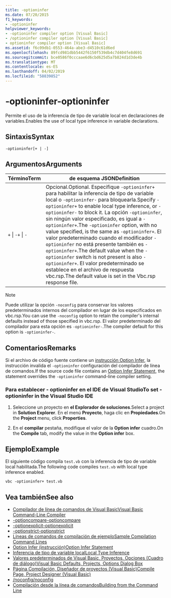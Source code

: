 ```yaml
---
title: -optioninfer
ms.date: 07/20/2015
f1_keywords:
- -optioninfer
helpviewer_keywords:
- -optioninfer compiler option [Visual Basic]
- /optioninfer compiler option [Visual Basic]
- optioninfer compiler option [Visual Basic]
ms.assetid: f6c09db1-0553-464a-abe3-d4510c61d6ed
ms.openlocfilehash: 89fcd981dbb5442f6150f539db4c7d404fe8d691
ms.sourcegitcommit: bce0586f0cccaae6d6cbd625d5a7b824d1d3de4b
ms.translationtype: MT
ms.contentlocale: es-ES
ms.lasthandoff: 04/02/2019
ms.locfileid: "58839852"
---
```

# <a name="-optioninfer"></a><span data-ttu-id="1c297-102">-optioninfer</span><span class="sxs-lookup"><span data-stu-id="1c297-102">-optioninfer</span></span>
<span data-ttu-id="1c297-103">Permite el uso de la inferencia de tipo de variable local en declaraciones de variables.</span><span class="sxs-lookup"><span data-stu-id="1c297-103">Enables the use of local type inference in variable declarations.</span></span>  
  
## <a name="syntax"></a><span data-ttu-id="1c297-104">Sintaxis</span><span class="sxs-lookup"><span data-stu-id="1c297-104">Syntax</span></span>  
  
```  
-optioninfer[+ | -]  
```  
  
## <a name="arguments"></a><span data-ttu-id="1c297-105">Argumentos</span><span class="sxs-lookup"><span data-stu-id="1c297-105">Arguments</span></span>  
  
|<span data-ttu-id="1c297-106">Término</span><span class="sxs-lookup"><span data-stu-id="1c297-106">Term</span></span>|<span data-ttu-id="1c297-107">de esquema JSON</span><span class="sxs-lookup"><span data-stu-id="1c297-107">Definition</span></span>|  
|---|---|  
|<span data-ttu-id="1c297-108">`+` &#124; `-`</span><span class="sxs-lookup"><span data-stu-id="1c297-108">`+` &#124; `-`</span></span>|<span data-ttu-id="1c297-109">Opcional.</span><span class="sxs-lookup"><span data-stu-id="1c297-109">Optional.</span></span> <span data-ttu-id="1c297-110">Especifique `-optioninfer+` para habilitar la inferencia de tipo de variable local o `-optioninfer-` para bloquearla.</span><span class="sxs-lookup"><span data-stu-id="1c297-110">Specify `-optioninfer+` to enable local type inference, or `-optioninfer-` to block it.</span></span> <span data-ttu-id="1c297-111">La opción `-optioninfer`, sin ningún valor especificado, es igual a `-optioninfer+`.</span><span class="sxs-lookup"><span data-stu-id="1c297-111">The `-optioninfer` option, with no value specified, is the same as `-optioninfer+`.</span></span> <span data-ttu-id="1c297-112">El valor predeterminado cuando el modificador `-optioninfer` no está presente también es `-optioninfer+`.</span><span class="sxs-lookup"><span data-stu-id="1c297-112">The default value when the `-optioninfer` switch is not present is also `-optioninfer+`.</span></span> <span data-ttu-id="1c297-113">El valor predeterminado se establece en el archivo de respuesta vbc.rsp.</span><span class="sxs-lookup"><span data-stu-id="1c297-113">The default value is set in the Vbc.rsp response file.</span></span>|  
  
> [!NOTE]
>  <span data-ttu-id="1c297-114">Puede utilizar la opción `-noconfig` para conservar los valores predeterminados internos del compilador en lugar de los especificados en vbc.rsp.</span><span class="sxs-lookup"><span data-stu-id="1c297-114">You can use the `-noconfig` option to retain the compiler's internal defaults instead of those specified in vbc.rsp.</span></span> <span data-ttu-id="1c297-115">El valor predeterminado del compilador para esta opción es `-optioninfer-`.</span><span class="sxs-lookup"><span data-stu-id="1c297-115">The compiler default for this option is `-optioninfer-`.</span></span>  
  
## <a name="remarks"></a><span data-ttu-id="1c297-116">Comentarios</span><span class="sxs-lookup"><span data-stu-id="1c297-116">Remarks</span></span>  
 <span data-ttu-id="1c297-117">Si el archivo de código fuente contiene un [instrucción Option Infer](../../../visual-basic/language-reference/statements/option-infer-statement.md), la instrucción invalida el `-optioninfer` configuración del compilador de línea de comandos.</span><span class="sxs-lookup"><span data-stu-id="1c297-117">If the source code file contains an [Option Infer Statement](../../../visual-basic/language-reference/statements/option-infer-statement.md), the statement overrides the `-optioninfer` command-line compiler setting.</span></span>  
  
### <a name="to-set--optioninfer-in-the-visual-studio-ide"></a><span data-ttu-id="1c297-118">Para establecer - optioninfer en el IDE de Visual Studio</span><span class="sxs-lookup"><span data-stu-id="1c297-118">To set -optioninfer in the Visual Studio IDE</span></span>  
  
1.  <span data-ttu-id="1c297-119">Seleccione un proyecto en **el Explorador de soluciones**.</span><span class="sxs-lookup"><span data-stu-id="1c297-119">Select a project in **Solution Explorer**.</span></span> <span data-ttu-id="1c297-120">En el menú **Proyecto**, haga clic en **Propiedades**.</span><span class="sxs-lookup"><span data-stu-id="1c297-120">On the **Project** menu, click **Properties**.</span></span>  
  
2.  <span data-ttu-id="1c297-121">En el **compilar** pestaña, modifique el valor de la **Option infer** cuadro.</span><span class="sxs-lookup"><span data-stu-id="1c297-121">On the **Compile** tab, modify the value in the **Option infer** box.</span></span>  
  
## <a name="example"></a><span data-ttu-id="1c297-122">Ejemplo</span><span class="sxs-lookup"><span data-stu-id="1c297-122">Example</span></span>  
 <span data-ttu-id="1c297-123">El siguiente código compila `test.vb` con la inferencia de tipo de variable local habilitada.</span><span class="sxs-lookup"><span data-stu-id="1c297-123">The following code compiles `test.vb` with local type inference enabled.</span></span>  
  
```console
vbc -optioninfer+ test.vb  
```  
  
## <a name="see-also"></a><span data-ttu-id="1c297-124">Vea también</span><span class="sxs-lookup"><span data-stu-id="1c297-124">See also</span></span>

- [<span data-ttu-id="1c297-125">Compilador de línea de comandos de Visual Basic</span><span class="sxs-lookup"><span data-stu-id="1c297-125">Visual Basic Command-Line Compiler</span></span>](../../../visual-basic/reference/command-line-compiler/index.md)
- [<span data-ttu-id="1c297-126">-optioncompare</span><span class="sxs-lookup"><span data-stu-id="1c297-126">-optioncompare</span></span>](../../../visual-basic/reference/command-line-compiler/optioncompare.md)
- [<span data-ttu-id="1c297-127">-optionexplicit</span><span class="sxs-lookup"><span data-stu-id="1c297-127">-optionexplicit</span></span>](../../../visual-basic/reference/command-line-compiler/optionexplicit.md)
- [<span data-ttu-id="1c297-128">-optionstrict</span><span class="sxs-lookup"><span data-stu-id="1c297-128">-optionstrict</span></span>](../../../visual-basic/reference/command-line-compiler/optionstrict.md)
- [<span data-ttu-id="1c297-129">Líneas de comandos de compilación de ejemplo</span><span class="sxs-lookup"><span data-stu-id="1c297-129">Sample Compilation Command Lines</span></span>](../../../visual-basic/reference/command-line-compiler/sample-compilation-command-lines.md)
- [<span data-ttu-id="1c297-130">Option Infer (instrucción)</span><span class="sxs-lookup"><span data-stu-id="1c297-130">Option Infer Statement</span></span>](../../../visual-basic/language-reference/statements/option-infer-statement.md)
- [<span data-ttu-id="1c297-131">Inferencia de tipo de variable local</span><span class="sxs-lookup"><span data-stu-id="1c297-131">Local Type Inference</span></span>](../../../visual-basic/programming-guide/language-features/variables/local-type-inference.md)
- [<span data-ttu-id="1c297-132">Valores predeterminados de Visual Basic, Proyectos, Opciones (Cuadro de diálogo)</span><span class="sxs-lookup"><span data-stu-id="1c297-132">Visual Basic Defaults, Projects, Options Dialog Box</span></span>](/visualstudio/ide/reference/visual-basic-defaults-projects-options-dialog-box)
- [<span data-ttu-id="1c297-133">Página Compilación, Diseñador de proyectos (Visual Basic)</span><span class="sxs-lookup"><span data-stu-id="1c297-133">Compile Page, Project Designer (Visual Basic)</span></span>](/visualstudio/ide/reference/compile-page-project-designer-visual-basic)
- [<span data-ttu-id="1c297-134">/noconfig</span><span class="sxs-lookup"><span data-stu-id="1c297-134">/noconfig</span></span>](../../../visual-basic/reference/command-line-compiler/noconfig.md)
- [<span data-ttu-id="1c297-135">Compilación desde la línea de comandos</span><span class="sxs-lookup"><span data-stu-id="1c297-135">Building from the Command Line</span></span>](../../../visual-basic/reference/command-line-compiler/building-from-the-command-line.md)
